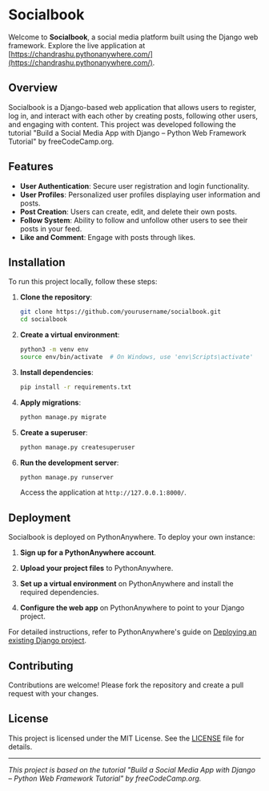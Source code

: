 # Socialbook

Welcome to **Socialbook**, a social media platform built using the Django web framework. Explore the live application at [https://chandrashu.pythonanywhere.com/](https://chandrashu.pythonanywhere.com/).

## Overview

Socialbook is a Django-based web application that allows users to register, log in, and interact with each other by creating posts, following other users, and engaging with content. This project was developed following the tutorial "Build a Social Media App with Django – Python Web Framework Tutorial" by freeCodeCamp.org.

## Features

- **User Authentication**: Secure user registration and login functionality.
- **User Profiles**: Personalized user profiles displaying user information and posts.
- **Post Creation**: Users can create, edit, and delete their own posts.
- **Follow System**: Ability to follow and unfollow other users to see their posts in your feed.
- **Like and Comment**: Engage with posts through likes.

## Installation

To run this project locally, follow these steps:

1. **Clone the repository**:

   ```bash
   git clone https://github.com/yourusername/socialbook.git
   cd socialbook
   ```

2. **Create a virtual environment**:

   ```bash
   python3 -m venv env
   source env/bin/activate  # On Windows, use 'env\Scripts\activate'
   ```

3. **Install dependencies**:

   ```bash
   pip install -r requirements.txt
   ```

4. **Apply migrations**:

   ```bash
   python manage.py migrate
   ```

5. **Create a superuser**:

   ```bash
   python manage.py createsuperuser
   ```

6. **Run the development server**:

   ```bash
   python manage.py runserver
   ```

   Access the application at `http://127.0.0.1:8000/`.

## Deployment

Socialbook is deployed on PythonAnywhere. To deploy your own instance:

1. **Sign up for a PythonAnywhere account**.

2. **Upload your project files** to PythonAnywhere.

3. **Set up a virtual environment** on PythonAnywhere and install the required dependencies.

4. **Configure the web app** on PythonAnywhere to point to your Django project.

For detailed instructions, refer to PythonAnywhere's guide on [Deploying an existing Django project](https://help.pythonanywhere.com/pages/DeployExistingDjangoProject/).

## Contributing

Contributions are welcome! Please fork the repository and create a pull request with your changes.

## License

This project is licensed under the MIT License. See the [LICENSE](LICENSE) file for details.

---

*This project is based on the tutorial "Build a Social Media App with Django – Python Web Framework Tutorial" by freeCodeCamp.org.* 
